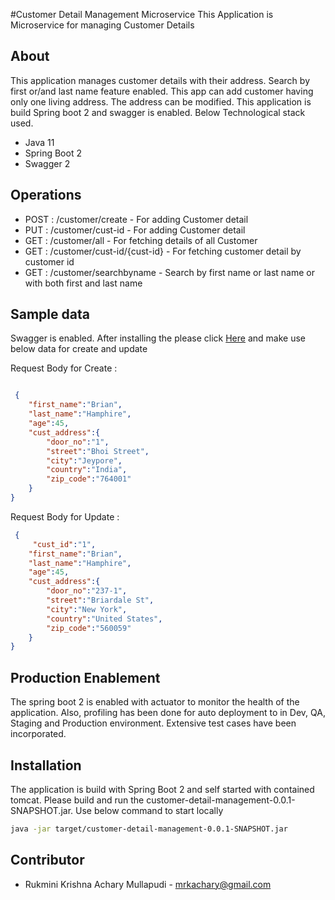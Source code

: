 #Customer Detail Management Microservice
This Application is Microservice for managing Customer Details

## About

This application manages customer details with their address. Search by first or/and last name feature enabled. This app can add customer having only one living address. The address can be modified. This application is build Spring boot 2 and swagger is enabled. Below Technological stack used.

- Java 11
- Spring Boot 2
- Swagger 2


## Operations
 - POST : /customer/create - For adding Customer detail
 - PUT : /customer/cust-id - For adding Customer detail
 - GET : /customer/all - For fetching details of all Customer
 - GET : /customer/cust-id/{cust-id} - For fetching customer detail by customer id
 - GET : /customer/searchbyname - Search by first name or last name or with both first and last name

## Sample data 

Swagger is enabled. After installing the please click [Here](http://localhost:8080/swagger-ui.html#/) and make use below data for create and update

 Request Body  for Create :  

```json

 {
    "first_name":"Brian",
    "last_name":"Hamphire",
    "age":45,
    "cust_address":{
        "door_no":"1",
        "street":"Bhoi Street",
        "city":"Jeypore",
        "country":"India",
        "zip_code":"764001"
    }
}
```
 Request Body  for Update :  

```json
 {
 	 "cust_id":"1",
    "first_name":"Brian",
    "last_name":"Hamphire",
    "age":45,
    "cust_address":{
        "door_no":"237-1",
        "street":"Briardale St",
        "city":"New York",
        "country":"United States",
        "zip_code":"560059"
    }
}
```
## Production Enablement

The spring boot 2 is enabled with actuator to monitor the health of the application. Also, profiling has been done for auto deployment to in Dev, QA, Staging and Production environment. Extensive test cases have been incorporated.

## Installation
The application is build with Spring Boot 2 and self started with contained tomcat. Please build and run the customer-detail-management-0.0.1-SNAPSHOT.jar. Use below command to start locally 

```bash
java -jar target/customer-detail-management-0.0.1-SNAPSHOT.jar
```
## Contributor
- Rukmini Krishna Achary Mullapudi - mrkachary@gmail.com
